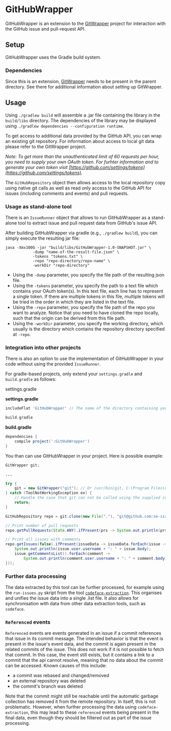 # GitHubWrapper

GitHubWrapper is an extension to the [GitWrapper](https://gitlab.infosun.fim.uni-passau.de/seibt/GitWrapper) project for interaction with the GitHub issue and pull-request API.

## Setup

GitHubWrapper uses the Gradle build system.


### Dependencies

Since this is an extension, [GitWrapper](https://gitlab.infosun.fim.uni-passau.de/seibt/GitWrapper) needs to be present in the parent directory.
See there for additional information about setting up GitWrapper.


## Usage

Using `./gradlew build` will assemble a .jar file containing the library in the `build/libs` directory. The dependencies of the library may be displayed using `./gradlew dependencies --configuration runtime`.

To get access to additional data provided by the GitHub API, you can wrap an existing git repository.
For information about access to local git data please refer to the GitWrapper project.

*Note: To get more than the unauthenticated limit of 60 requests per hour, you need to supply your own OAuth token.
For furhter information and to generate your own token visit [https://github.com/settings/tokens](https://github.com/settings/tokens).*

The `GitHubRepository` object then allows access to the local repository copy using native git calls as well as read only access to the GitHub API for issues (including comments and events) and pull requests.

### Usage as stand-alone tool

There is an `IssueRunner` object that allows to run GitHubWrapper as a stand-alone tool to extract issue and pull request data from GitHub's issue API.

After building GitHubWrapper via gradle (e.g., `./gradlew build`), you can simply execute the resulting jar file:
```
java -Xmx100G -jar "build/libs/GitHubWrapper-1.0-SNAPSHOT.jar" \
            -dump "name-of-the-result-file.json" \
            -tokens "tokens.txt" \
            -repo "repo-directory/repo-name" \
            -workDir "repo-directory"
```

- Using the `-dump` parameter, you specify the file path of the resulting json file.
- Using the `-tokens` parameter, you specify the path to a text file which contains your OAuth token(s). In this text file, each line has to represent a single token. If there are multiple tokens in this file, multiple tokens will be tried in the order in which they are listed in the text file.
- Using the `-repo` parameter, you specify the file path of the repo you want to analyze. Notice that you need to have cloned the repo locally, such that the origin can be derived from this file path.
- Using the `-workDir` parameter, you specify the working directory, which usually is the directory which contains the repository directory specified at `-repo`.

### Integration into other projects

There is also an option to use the implementation of GitHubWrapper in your code without using the provided `IssueRunner`.

For gradle-based projects, only extend your `settings.gradle` and `build.gradle` as follows:

settings.gradle

**settings.gradle**
```groovy
includeFlat 'GitHubWrapper' // The name of the directory containing your clone of GitWrapper.

build.gradle
```

**build.gradle**
```groovy
dependencies {
    compile project(':GitHubWrapper')
}
```

You than can use GitHubWrapper in your project. Here is possible example:

```java
GitWrapper git;

...

try {
    git = new GitWrapper("git"); // Or /usr/bin/git, C:\Program Files\Git\bin\git.
} catch (ToolNotWorkingException ex) {
    // Handle the case that git can not be called using the supplied command.
    return;
}

GitHubRepository repo = git.clone(new File("."), "git@github.com:se-sic/GitHubWrapper.git", false).map(baseRepo -> new GitHubRepository(baseRepo, git));

// Print number of pull requests
repo.getPullRequests(State.ANY).ifPresent(prs -> System.out.println(prs.size()));

// Print all issues with comments
repo.getIssues(false).ifPresent(issueData -> issueData.forEach(issue -> {
    System.out.println(issue.user.username + ": " + issue.body);
    issue.getCommentsList().forEach(comment ->
        System.out.println(comment.user.username + ": " + comment.body));
}));
```

### Further data processing

The data extracted by this tool can be further processed, for example using the `run-issues.py` skript from the tool [`codeface-extraction`](https://github.com/se-sic/codeface-extraction). This organises and unifies the issue data into a single .list file. It also allows for synchronisation with data from other data extraction tools, such as `codeface`.

### `Referenced` events

`Referenced` events are events generated in an issue if a commit references that issue in its commit message. The intended behavior is that the event is present in the issue's event data, and the commit is again present in the related commits of the issue. This does not work if it is not possible to fetch that commit. In this case, the event still exists, but it contains a link to a commit that the api cannot resolve, meaning that no data about the commit can be accessed.
Known causes of this include:

- a commit was rebased and changed/removed
- an external repository was deleted
- the commit's branch was deleted

Note that the commit might still be reachable until the automatic garbage collection has removed it from the remote repository.
In itself, this is not problematic. However, when further processing the data using `codeface-extraction`, this may lead to these `referenced` events being present in the final data, even though they should be filtered out as part of the issue processing.
